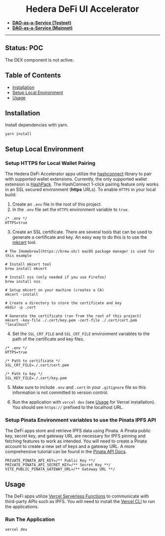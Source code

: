 <div align="center">
  <h1>
    Hedera DeFi UI Accelerator
  </h1>
</div>
  
<ul>
  <li><b><a href="https://dao.web3nomad.org/">DAO-as-a-Service (Testnet)</a></b></li>
  <li><b><a href="https://hashiodao.swirldslabs.com/">DAO-as-a-Service (Mainnet)</a></b></li>
</ul>

<hr />


## Status: **POC**
The DEX component is not active. 

## Table of Contents

- [Installation](#installation)
- [Setup Local Environment](#setup-local-environment)
- [Usage](#usage)

## Installation

Install dependencies with yarn.

```
yarn install
```

## Setup Local Environment 

### Setup HTTPS for Local Wallet Pairing

The Hedera DeFi Accelerator apps utilize the [hashconnect](https://github.com/Hashpack/hashconnect) library to pair with supported wallet extensions. Currently, the only supported wallet extension is [HashPack](https://www.hashpack.app/). The HashConnect 1-click pairing feature only works in an SSL secured environment (**https** URLs). To enable `HTTPS` in your local build:

1. Create an `.env` file in the root of this project.
2. In the `.env` file set the `HTTPS` environment variable to `true`. 

```
/* .env */
HTTPS=true
```

3. Create an SSL certificate. There are several tools that can be used to generate a certificate and key. An easy way to do this is to use the [mkcert](https://github.com/FiloSottile/mkcert) tool.

```
# The [Homebrew](https://brew.sh/) macOS package manager is used for this example

# Install mkcert tool
brew install mkcert

# Install nss (only needed if you use Firefox)
brew install nss

# Setup mkcert on your machine (creates a CA)
mkcert -install

# Create a directory to store the certificate and key
mkdir -p .cert

# Generate the certificate (ran from the root of this project)
mkcert -key-file ./.cert/key.pem -cert-file ./.cert/cert.pem "localhost"
```

4. Set the `SSL_CRT_FILE` and `SSL_CRT_FILE` environment variables to the path of the certificate and key files.

```
/* .env */
HTTPS=true

/* Path to certificate */
SSL_CRT_FILE=./.cert/cert.pem

/* Path to key */
SSL_KEY_FILE=./.cert/key.pem
```

5. Make sure to include `.env` and `.cert` in your `.gitignore` file so this information is not committed to version control.

6. Run the application with `vercel dev` (see [Usage](#usage) for Vercel installation). You should see `https://` prefixed to the localhost URL.

### Setup Pinata Environment variables to use the Pinata IPFS API

The DeFi apps store and retrieve  IPFS data using Pinata. A Pinata public key, secret key, and gateway URL are necessary for IPFS pinning and fetching features to work as intended. You will need to create a Pinata account to create a new set of keys and a gateway URL. A more comprehensive tutorial can be found in the [Pinata API Docs](https://docs.pinata.cloud/docs/welcome-to-pinata).

```
PRIVATE_PINATA_API_KEY=/** Public Key **/
PRIVATE_PINATA_API_SECRET_KEY=/** Secret Key **/
VITE_PUBLIC_PINATA_GATEWAY_URL=/** Gateway URL **/
```

## Usage

The DeFi apps utilize [Vercel Serverless Functions](https://vercel.com/docs/functions/serverless-functions) to communicate with third-party APIs such as IPFS. You will need to install the [Vercel CLI](https://vercel.com/docs/cli) to run the applications.

### Run The Application

```
vercel dev
```
